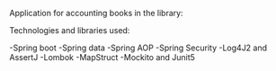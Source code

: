 Application for accounting books in the library:

Technologies and libraries used:

-Spring boot
-Spring data
-Spring AOP 
-Spring Security
-Log4J2 and AssertJ
-Lombok
-MapStruct
-Mockito and Junit5

